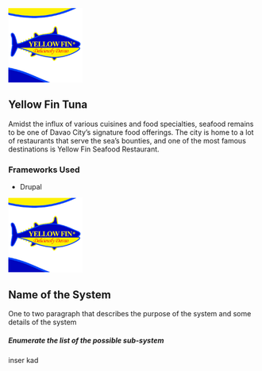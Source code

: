 <img src="download.png" width="150" height="150" >

## Yellow Fin Tuna
Amidst the influx of various cuisines and food specialties, seafood remains to be one of Davao City’s signature food offerings. The city is home to a lot of restaurants that serve the sea’s bounties, and one of the most famous destinations is Yellow Fin Seafood Restaurant.



### Frameworks Used
* Drupal

<img src="download.png" width="150" height="150" >

## Name of the System 
One to two paragraph that describes the purpose of the system and some details of the system

##### Enumerate the list of the possible sub-system

inser kad
